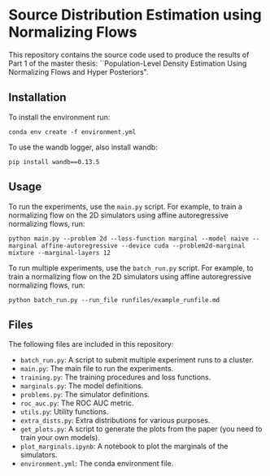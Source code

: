 # Source Distribution Estimation using Normalizing Flows
This repository contains the source code used to produce the results of Part 1 of the master thesis: ``Population-Level Density Estimation Using Normalizing Flows and Hyper Posteriors".

## Installation
To install the environment run:
```
conda env create -f environment.yml
```
To use the wandb logger, also install wandb:
```
pip install wandb==0.13.5
```

## Usage
To run the experiments, use the `main.py` script. For example, to train a normalizing flow on the 2D simulators using affine autoregressive normalizing flows, run:
```
python main.py --problem 2d --loss-function marginal --model naive --marginal affine-autoregressive --device cuda --problem2d-marginal mixture --marginal-layers 12
```

To run multiple experiments, use the `batch_run.py` script. For example, to train a normalizing flow on the 2D simulators using affine autoregressive normalizing flows, run:
```
python batch_run.py --run_file runfiles/example_runfile.md
```


## Files
The following files are included in this repository:
- `batch_run.py`: A script to submit multiple experiment runs to a cluster.
- `main.py`: The main file to run the experiments.
- `training.py`: The training procedures and loss functions.
- `marginals.py`: The model definitions.
- `problems.py`: The simulator definitions.
- `roc_auc.py`: The ROC AUC metric.
- `utils.py`: Utility functions.
- `extra_dists.py`: Extra distributions for various purposes.
- `get_plots.py`: A script to generate the plots from the paper (you need to train your own models).
- `plot_marginals.ipynb`: A notebook to plot the marginals of the simulators.
- `environment.yml`: The conda environment file.


